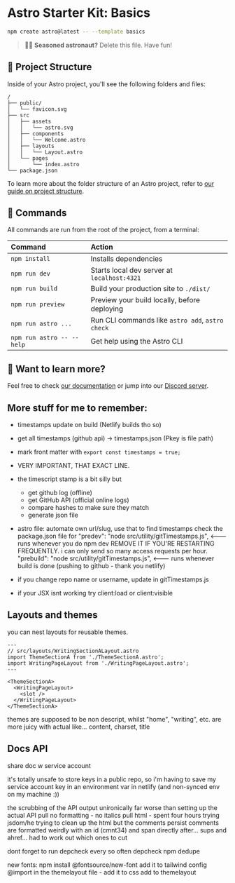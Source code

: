 # Astro Starter Kit: Basics

```sh
npm create astro@latest -- --template basics
```

> 🧑‍🚀 **Seasoned astronaut?** Delete this file. Have fun!

## 🚀 Project Structure

Inside of your Astro project, you'll see the following folders and files:

```text
/
├── public/
│   └── favicon.svg
├── src
│   ├── assets
│   │   └── astro.svg
│   ├── components
│   │   └── Welcome.astro
│   ├── layouts
│   │   └── Layout.astro
│   └── pages
│       └── index.astro
└── package.json
```

To learn more about the folder structure of an Astro project, refer to [our guide on project structure](https://docs.astro.build/en/basics/project-structure/).

## 🧞 Commands

All commands are run from the root of the project, from a terminal:

| Command                   | Action                                           |
| :------------------------ | :----------------------------------------------- |
| `npm install`             | Installs dependencies                            |
| `npm run dev`             | Starts local dev server at `localhost:4321`      | CTRL-C to exit
| `npm run build`           | Build your production site to `./dist/`          |
| `npm run preview`         | Preview your build locally, before deploying     |
| `npm run astro ...`       | Run CLI commands like `astro add`, `astro check` |
| `npm run astro -- --help` | Get help using the Astro CLI                     |

## 👀 Want to learn more?

Feel free to check [our documentation](https://docs.astro.build) or jump into our [Discord server](https://astro.build/chat).

## More stuff for me to remember:
- timestamps update on build (Netlify builds tho so)
- get all timestamps (github api) -> timestamps.json (Pkey is file path)
- mark front matter with
    `export const timestamps = true;`
- VERY IMPORTANT, THAT EXACT LINE.
- the timescript stamp is a bit silly but
    - get github log (offline)
    - get GitHub API (official online logs)
    - compare hashes to make sure they match
    - generate json file
- astro file: automate own url/slug, use that to find timestamps
check the package.json file for 
    "predev": "node src/utility/gitTimestamps.js", <--- runs whenever you do npm dev
        REMOVE IT IF YOU'RE RESTARTING FREQUENTLY. i can only send so many access requests per hour.
    "prebuild": "node src/utility/gitTimestamps.js", <--- runs whenever build is done (pushing to github - thank you netlify)
- if you change repo name or username, update in gitTimestamps.js

- if your JSX isnt working try client:load or client:visible

## Layouts and themes

you can nest layouts for reusable themes.

```
---
// src/layouts/WritingSectionALayout.astro
import ThemeSectionA from './ThemeSectionA.astro';
import WritingPageLayout from './WritingPageLayout.astro';
---

<ThemeSectionA>
  <WritingPageLayout>
    <slot />
  </WritingPageLayout>
</ThemeSectionA>
```

themes are supposed to be non descript, whilst "home", "writing", etc. are more juicy with actual
like... content, charset, title

## Docs API
share doc w service account

it's totally unsafe to store keys in a public repo,
so i'm having to save my service account key in an environment var
in netlify (and non-synced env on my machine :))

the scrubbing of the API output unironically far worse than setting up the actual API
pull no formatting - no italics
pull html - spent four hours trying jsdom/he trying to clean up the html but the comments persist
comments are formatted weirdly with an id (cmnt34) and span directly after... sups and ahref... had to work out which ones to cut

dont forget to run depcheck every so often
depcheck
npm dedupe

new fonts:
npm install @fontsource/new-font
add it to tailwind config
@import in the themelayout file - add it to css
add to themelayout